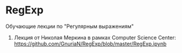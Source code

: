 # RegExp
Обучающие лекции по "Регулярным выражениям"

1. Лекция от Николая Меркина в рамках Computer Science Center: https://github.com/GnuriaN/RegExp/blob/master/RegExp.ipynb

